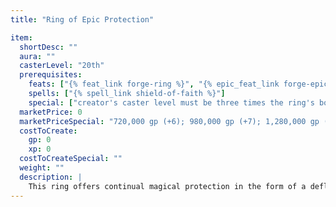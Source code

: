 ```yaml
---
title: "Ring of Epic Protection"

item:
  shortDesc: ""
  aura: ""
  casterLevel: "20th"
  prerequisites:
    feats: ["{% feat_link forge-ring %}", "{% epic_feat_link forge-epic-ring %}"]
    spells: ["{% spell_link shield-of-faith %}"]
    special: ["creator's caster level must be three times the ring's bonus"]
  marketPrice: 0
  marketPriceSpecial: "720,000 gp (+6); 980,000 gp (+7); 1,280,000 gp (+8); 1,620,000 gp (+9); 2,000,000 gp (+10)"
  costToCreate:
    gp: 0
    xp: 0
  costToCreateSpecial: ""
  weight: ""
  description: |
    This ring offers continual magical protection in the form of a deflection bonus to Armor Class of +6 or higher.
---
```

